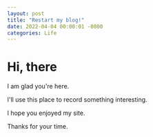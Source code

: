 ```yaml
---
layout: post
title: "Restart my blog!"
date: 2022-04-04 00:00:01 -0000
categories: Life
---
```


# Hi, there

I am glad you're here.

I'll use this place to record something interesting.

I hope you enjoyed my site.

Thanks for your time.